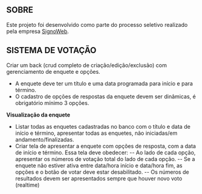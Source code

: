 ## SOBRE

Este projeto foi desenvolvido como parte do processo seletivo realizado pela empresa [SignoWeb](https://site.signoweb.com.br/).

## SISTEMA DE VOTAÇÃO

Criar um back (crud completo de criação/edição/exclusão) com gerenciamento de enquete e opções.

- A enquete deve ter um título e uma data programada para início e para término.
- O cadastro de opções de respostas da enquete devem ser dinâmicas, é obrigatório mínimo 3 opções.

**Visualização da enquete**

- Listar todas as enquetes cadastradas no banco com o título e data de início e término, apresentar todas as enquetes, não iniciadas/em andamento/finalizadas.
- Criar tela de apresentar a enquete com opções de resposta, com a data de início e término. Essa tela deve obedecer:
  -- Ao lado de cada opção, apresentar os números de votação total do lado de cada opção.
  -- Se a enquete não estiver ativa entre data/hora início e data/hora fim, as opções e o botão de votar deve estar desabilitado.
  -- Os números de resultados devem ser apresentados sempre que houver novo voto (realtime)
